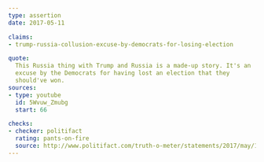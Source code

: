 ```yaml
---
type: assertion
date: 2017-05-11

claims:
- trump-russia-collusion-excuse-by-democrats-for-losing-election

quote:
  This Russia thing with Trump and Russia is a made-up story. It's an
  excuse by the Democrats for having lost an election that they
  should've won.
sources:
- type: youtube
  id: 5Wvuw_Zmubg
  start: 66

checks:
- checker: politifact
  rating: pants-on-fire
  source: http://www.politifact.com/truth-o-meter/statements/2017/may/12/donald-trump/trump-calls-trump-russia-story-made-/
---
```


